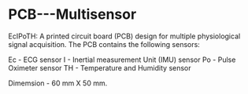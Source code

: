 # PCB---Multisensor

EcIPoTH:
A printed circuit board (PCB) design for multiple physiological signal acquisition.
The PCB contains the following sensors:

Ec - ECG sensor
I - Inertial measurement Unit (IMU) sensor
Po - Pulse Oximeter sensor
TH - Temperature and Humidity sensor

Dimemsion - 60 mm X 50 mm. 
